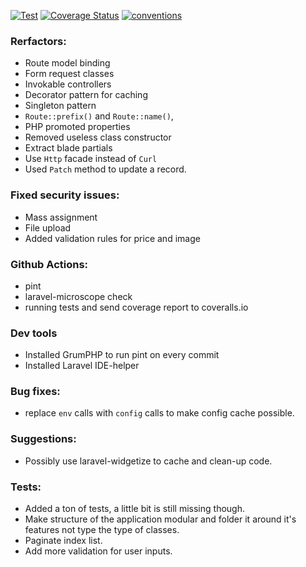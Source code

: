 [![Test](https://github.com/imanghafoori1/front-app/actions/workflows/tests.yml/badge.svg?branch=main)](https://github.com/imanghafoori1/front-app/actions/workflows/tests.yml)
[![Coverage Status](https://coveralls.io/repos/github/imanghafoori1/front-app/badge.svg?branch=main)](https://coveralls.io/github/imanghafoori1/front-app?branch=main)
[![conventions](https://github.com/imanghafoori1/front-app/actions/workflows/conventions.yml/badge.svg?branch=main)](https://github.com/imanghafoori1/front-app/actions/workflows/conventions.yml)

### Rerfactors:
- Route model binding
- Form request classes
- Invokable controllers
- Decorator pattern for caching
- Singleton pattern
- `Route::prefix()` and `Route::name()`, 
- PHP promoted properties
- Removed useless class constructor
- Extract blade partials
- Use `Http` facade instead of `Curl`
- Used `Patch` method to update a record.

### Fixed security issues:
- Mass assignment
- File upload
- Added validation rules for price and image

### Github Actions:
- pint
- laravel-microscope check
- running tests and send coverage report to coveralls.io

### Dev tools
- Installed GrumPHP to run pint on every commit
- Installed Laravel IDE-helper

### Bug fixes:
- replace `env` calls with `config` calls to make config cache possible.

### Suggestions:
- Possibly use laravel-widgetize to cache and clean-up code.

### Tests:
- Added a ton of tests, a little bit is still missing though.
- Make structure of the application modular and folder it around it's features not type the type of classes.
- Paginate index list.
- Add more validation for user inputs.
